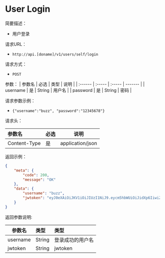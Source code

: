 # User Login

简要描述：
- 用户登录

请求URL：
- `http://api.[doname]/v1/users/self/login`


请求方式：
- `POST`

参数：
|  参数名   |  必选  | 类型 | 说明 |
| :------  | :----- | :----- | -------  |
| username | 是     | String | 用户名 |
| password | 是 | String | 密码 |

请求参数示例：
- `{"username":"buzz", "password":"12345678"}`

请求头：

|  参数名   |  必选  |  说明 |
| :------  | :----- | :----: |
| Content-Type  | 是     | application/json|


返回示例：

```json
{
    "meta": {
        "code": 200,
        "message": "OK"
    },
    "data": {
        "username": "buzz",
        "jwtoken": "eyJ0eXAiOiJKV1iOiJIUzI1NiJ9.eycm5hbWUiOiJidXp6IiwiZXhwIjoxNTc4MDI5MjA2fQ.PBKYAqeS6PyLLA5aFwJDCxLBUF5o"
    }
}
```

返回参数说明:

|  参数名   |  类型  | 类型 |
| -------  | :----- | :----- |
| username | String | 登录成功的用户名 |
| jwtoken | String | jwtoken |


